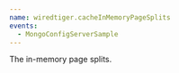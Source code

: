 ```yaml
---
name: wiredtiger.cacheInMemoryPageSplits
events:
  - MongoConfigServerSample
---
```


The in-memory page splits.